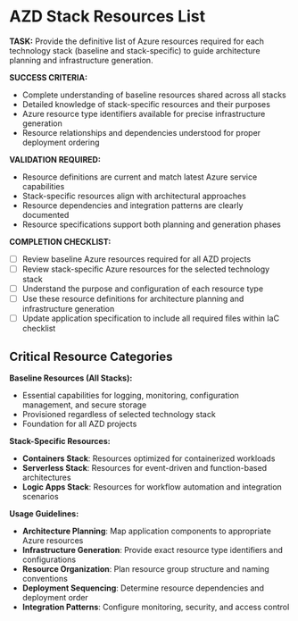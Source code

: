 # AZD Stack Resources List

**TASK:** Provide the definitive list of Azure resources required for each technology stack (baseline and stack-specific) to guide architecture planning and infrastructure generation.

**SUCCESS CRITERIA:**

- Complete understanding of baseline resources shared across all stacks
- Detailed knowledge of stack-specific resources and their purposes
- Azure resource type identifiers available for precise infrastructure generation
- Resource relationships and dependencies understood for proper deployment ordering

**VALIDATION REQUIRED:**

- Resource definitions are current and match latest Azure service capabilities
- Stack-specific resources align with architectural approaches
- Resource dependencies and integration patterns are clearly documented
- Resource specifications support both planning and generation phases

**COMPLETION CHECKLIST:**

- [ ] Review baseline Azure resources required for all AZD projects
- [ ] Review stack-specific Azure resources for the selected technology stack
- [ ] Understand the purpose and configuration of each resource type
- [ ] Use these resource definitions for architecture planning and infrastructure generation
- [ ] Update application specification to include all required files within IaC checklist

## Critical Resource Categories

**Baseline Resources (All Stacks):**

- Essential capabilities for logging, monitoring, configuration management, and secure storage
- Provisioned regardless of selected technology stack
- Foundation for all AZD projects

**Stack-Specific Resources:**

- **Containers Stack**: Resources optimized for containerized workloads
- **Serverless Stack**: Resources for event-driven and function-based architectures  
- **Logic Apps Stack**: Resources for workflow automation and integration scenarios

**Usage Guidelines:**

- **Architecture Planning**: Map application components to appropriate Azure resources
- **Infrastructure Generation**: Provide exact resource type identifiers and configurations
- **Resource Organization**: Plan resource group structure and naming conventions
- **Deployment Sequencing**: Determine resource dependencies and deployment order
- **Integration Patterns**: Configure monitoring, security, and access control
